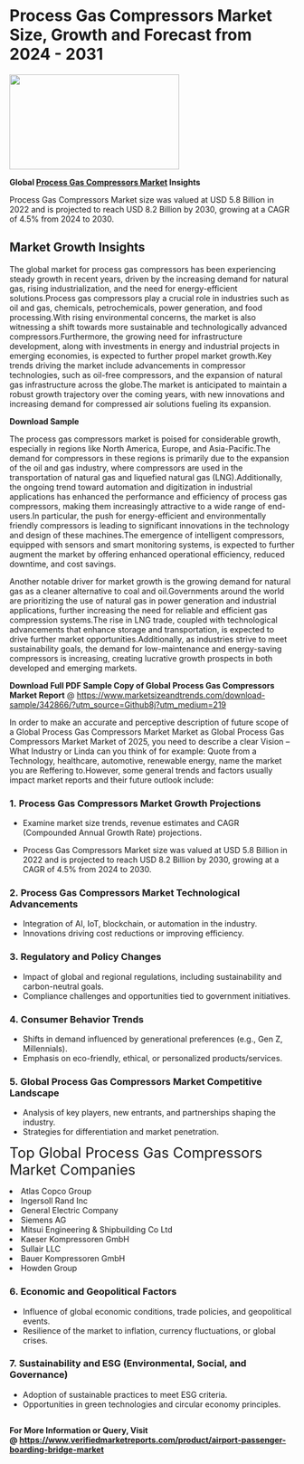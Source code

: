 <H1>Process Gas Compressors Market Size, Growth and Forecast from 2024 - 2031</H1><img class="aligncenter size-medium wp-image-584254" src="https://thirdeyenews.in/wp-content/uploads/2024/09/Global-Market-Research-300x168.jpeg" alt="" width="300" height="168" /><p><strong>Global&nbsp;<a href="https://www.marketsizeandtrends.com/download-sample/342866/?utm_source=Github8j?utm_medium=219">Process Gas Compressors Market</a> Insights</strong></p><p>Process Gas Compressors Market size was valued at USD 5.8 Billion in 2022 and is projected to reach USD 8.2 Billion by 2030, growing at a CAGR of 4.5% from 2024 to 2030.</p><p><h2>Market Growth Insights</h2> <p>The global market for process gas compressors has been experiencing steady growth in recent years, driven by the increasing demand for natural gas, rising industrialization, and the need for energy-efficient solutions.Process gas compressors play a crucial role in industries such as oil and gas, chemicals, petrochemicals, power generation, and food processing.With rising environmental concerns, the market is also witnessing a shift towards more sustainable and technologically advanced compressors.Furthermore, the growing need for infrastructure development, along with investments in energy and industrial projects in emerging economies, is expected to further propel market growth.Key trends driving the market include advancements in compressor technologies, such as oil-free compressors, and the expansion of natural gas infrastructure across the globe.The market is anticipated to maintain a robust growth trajectory over the coming years, with new innovations and increasing demand for compressed air solutions fueling its expansion.</p> <p><strong>Download Sample</strong></p> <p>The process gas compressors market is poised for considerable growth, especially in regions like North America, Europe, and Asia-Pacific.The demand for compressors in these regions is primarily due to the expansion of the oil and gas industry, where compressors are used in the transportation of natural gas and liquefied natural gas (LNG).Additionally, the ongoing trend toward automation and digitization in industrial applications has enhanced the performance and efficiency of process gas compressors, making them increasingly attractive to a wide range of end-users.In particular, the push for energy-efficient and environmentally friendly compressors is leading to significant innovations in the technology and design of these machines.The emergence of intelligent compressors, equipped with sensors and smart monitoring systems, is expected to further augment the market by offering enhanced operational efficiency, reduced downtime, and cost savings.<p>Another notable driver for market growth is the growing demand for natural gas as a cleaner alternative to coal and oil.Governments around the world are prioritizing the use of natural gas in power generation and industrial applications, further increasing the need for reliable and efficient gas compression systems.The rise in LNG trade, coupled with technological advancements that enhance storage and transportation, is expected to drive further market opportunities.Additionally, as industries strive to meet sustainability goals, the demand for low-maintenance and energy-saving compressors is increasing, creating lucrative growth prospects in both developed and emerging markets.</p> <p><span class=""><strong>Download Full PDF Sample Copy of Global Process Gas Compressors Market Report</strong> @ <a href="https://www.marketsizeandtrends.com/download-sample/342866/?utm_source=Github8j?utm_medium=219" target="_blank">https://www.marketsizeandtrends.com/download-sample/342866/?utm_source=Github8j?utm_medium=219</a></span></p><p>In order to make an accurate and perceptive description of future scope of a Global&nbsp;Process Gas Compressors Market Market as Global&nbsp;Process Gas Compressors Market Market of 2025, you need to describe a clear Vision &ndash; What Industry or Linda can you think of for example: Quote from a Technology, healthcare, automotive, renewable energy, name the market you are Reffering to.However, some general trends and factors usually impact market reports and their future outlook include:</p><h3>1.&nbsp;<strong>Process Gas Compressors Market Growth Projections</strong></h3><ul><li>Examine market size trends, revenue estimates and CAGR (Compounded Annual Growth Rate) projections.</li><li><p>Process Gas Compressors Market size was valued at USD 5.8 Billion in 2022 and is projected to reach USD 8.2 Billion by 2030, growing at a CAGR of 4.5% from 2024 to 2030.</p></li></ul><h3>2.&nbsp;<strong>Process Gas Compressors Market Technological Advancements</strong></h3><ul><li>Integration of AI, IoT, blockchain, or automation in the industry.</li><li>Innovations driving cost reductions or improving efficiency.</li></ul><h3>3.&nbsp;<strong>Regulatory and Policy Changes</strong></h3><ul><li>Impact of global and regional regulations, including sustainability and carbon-neutral goals.</li><li>Compliance challenges and opportunities tied to government initiatives.</li></ul><h3>4.&nbsp;<strong>Consumer Behavior Trends</strong></h3><ul><li>Shifts in demand influenced by generational preferences (e.g., Gen Z, Millennials).</li><li>Emphasis on eco-friendly, ethical, or personalized products/services.</li></ul><h3>5.&nbsp;<strong>Global Process Gas Compressors Market Competitive Landscape</strong></h3><ul><li>Analysis of key players, new entrants, and partnerships shaping the industry.</li><li>Strategies for differentiation and market penetration.</li></ul><p data-pm-slice="1 1 []"><span style="color: inherit; font-family: inherit; font-size: 25px;">Top Global Process Gas Compressors Market Companies</span></p><div class="" data-test-id=""><p><li>Atlas Copco Group</li><li> Ingersoll Rand Inc</li><li> General Electric Company</li><li> Siemens AG</li><li> Mitsui Engineering & Shipbuilding Co Ltd</li><li> Kaeser Kompressoren GmbH</li><li> Sullair LLC</li><li> Bauer Kompressoren GmbH</li><li> Howden Group</li></p></div><h3>6.&nbsp;<strong>Economic and Geopolitical Factors</strong></h3><ul><li>Influence of global economic conditions, trade policies, and geopolitical events.</li><li>Resilience of the market to inflation, currency fluctuations, or global crises.</li></ul><h3>7.&nbsp;<strong>Sustainability and ESG (Environmental, Social, and Governance)</strong></h3><ul><li>Adoption of sustainable practices to meet ESG criteria.</li><li>Opportunities in green technologies and circular economy principles.</li></ul><h2><strong style="font-size: 14px;">For More Information or Query, Visit @&nbsp;</strong><a style="background-color: #ffffff; font-size: 14px;" href="https://www.marketsizeandtrends.com/report/process-gas-compressors-market/" target="_blank">https://www.verifiedmarketreports.com/product/airport-passenger-boarding-bridge-market</a></h2>